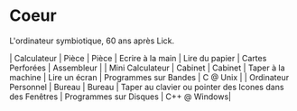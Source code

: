 # Coeur
L'ordinateur symbiotique, 60 ans après Lick.

| Calculateur | Pièce | Pièce | Ecrire à la main | Lire du papier | Cartes Perforées | Assembleur |
| Mini Calculateur | Cabinet | Cabinet | Taper à la machine | Lire un écran | Programmes sur Bandes | C @ Unix |
| Ordinateur Personnel | Bureau | Bureau | Taper au clavier ou pointer des Icones dans des Fenêtres | Programmes sur Disques | C++ @ Windows|
